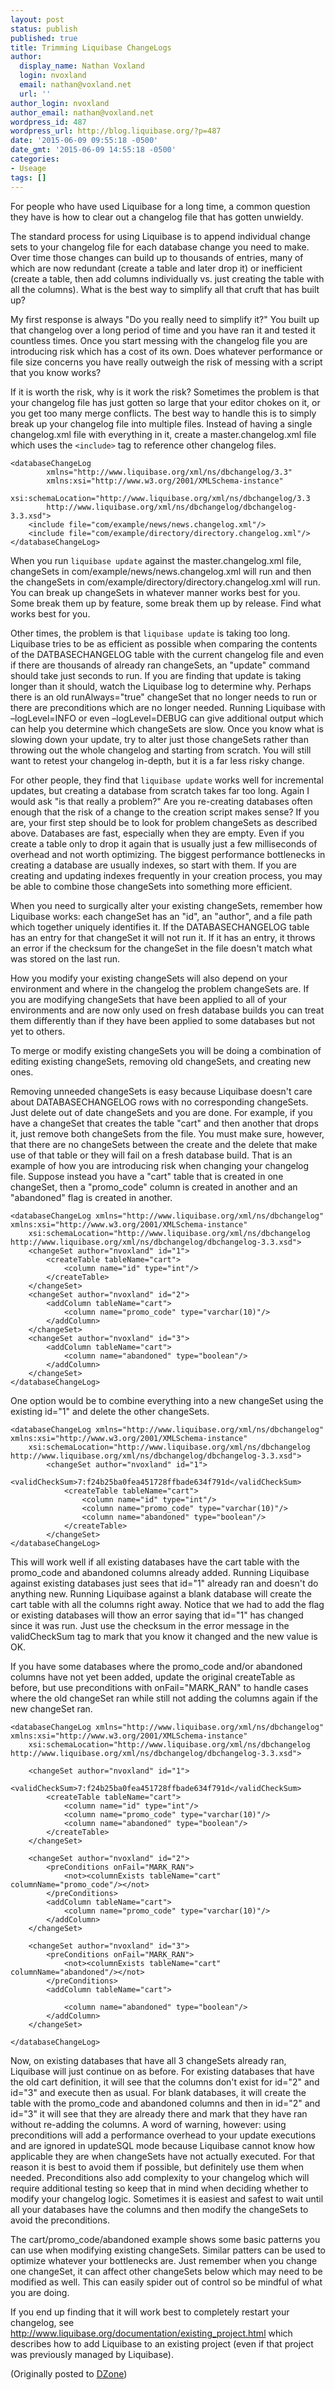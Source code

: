 ```yaml
---
layout: post
status: publish
published: true
title: Trimming Liquibase ChangeLogs
author:
  display_name: Nathan Voxland
  login: nvoxland
  email: nathan@voxland.net
  url: ''
author_login: nvoxland
author_email: nathan@voxland.net
wordpress_id: 487
wordpress_url: http://blog.liquibase.org/?p=487
date: '2015-06-09 09:55:18 -0500'
date_gmt: '2015-06-09 14:55:18 -0500'
categories:
- Useage
tags: []
---
```



For people who have used Liquibase for a long time, a common question they have is how to clear out a changelog file that has gotten unwieldy.


The standard process for using Liquibase is to append individual change sets to your changelog file for each database change you need to make. Over time those changes can build up to thousands of entries, many of which are now redundant (create a table and later drop it) or inefficient (create a table, then add columns individually vs. just creating the table with all the columns). What is the best way to simplify all that cruft that has built up?


My first response is always "Do you really need to simplify it?" You built up that changelog over a long period of time and you have ran it and tested it countless times. Once you start messing with the changelog file you are introducing risk which has a cost of its own. Does whatever performance or file size concerns you have really outweigh the risk of messing with a script that you know works?


If it is worth the risk, why is it work the risk? Sometimes the problem is that your changelog file has just gotten so large that your editor chokes on it, or you get too many merge conflicts. The best way to handle this is to simply break up your changelog file into multiple files. Instead of having a single changelog.xml file with everything in it, create a master.changelog.xml file which uses the `<include>` tag to reference other changelog files.

    <databaseChangeLog
            xmlns="http://www.liquibase.org/xml/ns/dbchangelog/3.3"
            xmlns:xsi="http://www.w3.org/2001/XMLSchema-instance"
            xsi:schemaLocation="http://www.liquibase.org/xml/ns/dbchangelog/3.3
            http://www.liquibase.org/xml/ns/dbchangelog/dbchangelog-3.3.xsd">
        <include file="com/example/news/news.changelog.xml"/>
        <include file="com/example/directory/directory.changelog.xml"/>
    </databaseChangeLog>



When you run `liquibase update` against the master.changelog.xml file, changeSets in com/example/news/news.changelog.xml will run and then the changeSets in com/example/directory/directory.changelog.xml will run. You can break up changeSets in whatever manner works best for you. Some break them up by feature, some break them up by release. Find what works best for you.


Other times, the problem is that `liquibase update` is taking too long. Liquibase tries to be as efficient as possible when comparing the contents of the DATBASECHANGELOG table with the current changelog file and even if there are thousands of already ran changeSets, an "update" command should take just seconds to run. If you are finding that update is taking longer than it should, watch the Liquibase log to determine why. Perhaps there is an old runAlways="true" changeSet that no longer needs to run or there are preconditions which are no longer needed. Running Liquibase with &ndash;logLevel=INFO or even &ndash;logLevel=DEBUG can give additional output which can help you determine which changeSets are slow. Once you know what is slowing down your update, try to alter just those changeSets rather than throwing out the whole changelog and starting from scratch. You will still want to retest your changelog in-depth, but it is a far less risky change.


For other people, they find that `liquibase update` works well for incremental updates, but creating a database from scratch takes far too long. Again I would ask "is that really a problem?" Are you re-creating databases often enough that the risk of a change to the creation script makes sense? If you are, your first step should be to look for problem changeSets as described above. Databases are fast, especially when they are empty. Even if you create a table only to drop it again that is usually just a few milliseconds of overhead and not worth optimizing. The biggest performance bottlenecks in creating a database are usually indexes, so start with them. If you are creating and updating indexes frequently in your creation process, you may be able to combine those changeSets into something more efficient.


When you need to surgically alter your existing changeSets, remember how Liquibase works: each changeSet has an "id", an "author", and a file path which together uniquely identifies it. If the DATABASECHANGELOG table has an entry for that changeSet it will not run it. If it has an entry, it throws an error if the checksum for the changeSet in the file doesn't match what was stored on the last run.


How you modify your existing changeSets will also depend on your environment and where in the changelog the problem changeSets are. If you are modifying changeSets that have been applied to all of your environments and are now only used on fresh database builds you can treat them differently than if they have been applied to some databases but not yet to others.


To merge or modify existing changeSets you will be doing a combination of editing existing changeSets, removing old changeSets, and creating new ones.


Removing unneeded changeSets is easy because Liquibase doesn't care about DATABASECHANGELOG rows with no corresponding changeSets. Just delete out of date changeSets and you are done. For example, if you have a changeSet that creates the table "cart" and then another that drops it, just remove both changeSets from the file. You must make sure, however, that there are no changeSets between the create and the delete that make use of that table or they will fail on a fresh database build. That is an example of how you are introducing risk when changing your changelog file.
Suppose instead you have a "cart" table that is created in one changeSet, then a "promo_code" column is created in another and an "abandoned" flag is created in another.

    <databaseChangeLog xmlns="http://www.liquibase.org/xml/ns/dbchangelog" xmlns:xsi="http://www.w3.org/2001/XMLSchema-instance"
        xsi:schemaLocation="http://www.liquibase.org/xml/ns/dbchangelog http://www.liquibase.org/xml/ns/dbchangelog/dbchangelog-3.3.xsd">
        <changeSet author="nvoxland" id="1">
            <createTable tableName="cart">
                <column name="id" type="int"/>
            </createTable>
        </changeSet>
        <changeSet author="nvoxland" id="2">
            <addColumn tableName="cart">
                <column name="promo_code" type="varchar(10)"/>
            </addColumn>
        </changeSet>
        <changeSet author="nvoxland" id="3">
            <addColumn tableName="cart">
                <column name="abandoned" type="boolean"/>
            </addColumn>
        </changeSet>
    </databaseChangeLog>

One option would be to combine everything into a new changeSet using the existing id="1" and delete the other changeSets.

    <databaseChangeLog xmlns="http://www.liquibase.org/xml/ns/dbchangelog" xmlns:xsi="http://www.w3.org/2001/XMLSchema-instance"
        xsi:schemaLocation="http://www.liquibase.org/xml/ns/dbchangelog http://www.liquibase.org/xml/ns/dbchangelog/dbchangelog-3.3.xsd">
            <changeSet author="nvoxland" id="1">
                <validCheckSum>7:f24b25ba0fea451728ffbade634f791d</validCheckSum>
                <createTable tableName="cart">
                    <column name="id" type="int"/>
                    <column name="promo_code" type="varchar(10)"/>
                    <column name="abandoned" type="boolean"/>
                </createTable>
            </changeSet>
    </databaseChangeLog>

This will work well if all existing databases have the cart table with the promo_code and abandoned columns already added. Running Liquibase against existing databases just sees that id="1" already ran and doesn't do anything new. Running Liquibase against a blank database will create the cart table with all the columns right away. Notice that we had to add the flag or existing databases will thow an error saying that id="1" has changed since it was run. Just use the checksum in the error message in the validCheckSum tag to mark that you know it changed and the new value is OK.

If you have some databases where the promo_code and/or abandoned columns have not yet been added, update the original createTable as before, but use preconditions with onFail="MARK_RAN" to handle cases where the old changeSet ran while still not adding the columns again if the new changeSet ran.

    <databaseChangeLog xmlns="http://www.liquibase.org/xml/ns/dbchangelog" xmlns:xsi="http://www.w3.org/2001/XMLSchema-instance"
        xsi:schemaLocation="http://www.liquibase.org/xml/ns/dbchangelog http://www.liquibase.org/xml/ns/dbchangelog/dbchangelog-3.3.xsd">

        <changeSet author="nvoxland" id="1">
            <validCheckSum>7:f24b25ba0fea451728ffbade634f791d</validCheckSum>
            <createTable tableName="cart">
                <column name="id" type="int"/>
                <column name="promo_code" type="varchar(10)"/>
                <column name="abandoned" type="boolean"/>
            </createTable>
        </changeSet>

        <changeSet author="nvoxland" id="2">
            <preConditions onFail="MARK_RAN">
                <not><columnExists tableName="cart" columnName="promo_code"/></not>
            </preConditions>
            <addColumn tableName="cart">
                <column name="promo_code" type="varchar(10)"/>
            </addColumn>
        </changeSet>

        <changeSet author="nvoxland" id="3">
            <preConditions onFail="MARK_RAN">
                <not><columnExists tableName="cart" columnName="abandoned"/></not>
            </preConditions>
            <addColumn tableName="cart">

                <column name="abandoned" type="boolean"/>
            </addColumn>
        </changeSet>

    </databaseChangeLog>


Now, on existing databases that have all 3 changeSets already ran, Liquibase will just continue on as before. For existing databases that have the old cart definition, it will see that the columns don't exist for id="2" and id="3" and execute then as usual. For blank databases, it will create the table with the promo_code and abandoned columns and then in id="2" and id="3" it will see that they are already there and mark that they have ran without re-adding the columns. A word of warning, however: using preconditions will add a performance overhead to your update executions and are ignored in updateSQL mode because Liquibase cannot know how applicable they are when changeSets have not actually executed. For that reason it is best to avoid them if possible, but definitely use them when needed. Preconditions also add complexity to your changelog which will require additional testing so keep that in mind when deciding whether to modify your changelog logic. Sometimes it is easiest and safest to wait until all your databases have the columns and then modify the changeSets to avoid the preconditions.


The cart/promo_code/abandoned example shows some basic patterns you can use when modifying existing changeSets. Similar patters can be used to optimize whatever your bottlenecks are. Just remember when you change one changeSet, it can affect other changeSets below which may need to be modified as well. This can easily spider out of control so be mindful of what you are doing.


If you end up finding that it will work best to completely restart your changelog, see <a title="http://www.liquibase.org/documentation/existing_project.html" href="http://www.liquibase.org/documentation/existing_project.html">http://www.liquibase.org/documentation/existing_project.html</a> which describes how to add Liquibase to an existing project (even if that project was previously managed by Liquibase).


(Originally posted to <a title="java.dzone.com" href="http://java.dzone.com/articles/trimming-liquibase-changelogs">DZone</a>)
